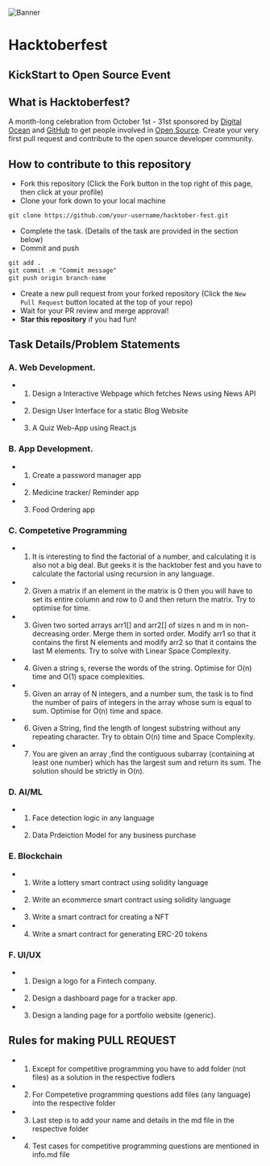 ![Banner](banner.png)
# Hacktoberfest
## KickStart to Open Source Event 

## What is Hacktoberfest?
A month-long celebration from October 1st - 31st sponsored by [Digital Ocean](https://hacktoberfest.digitalocean.com/) and [GitHub](https://github.com/blog/2433-celebrate-open-source-this-october-with-hacktoberfest) to get people involved in [Open Source](https://github.com/open-source). Create your very first pull request and contribute to the open source developer community.

## How to contribute to this repository
* Fork this repository (Click the Fork button in the top right of this page, then click at your profile)
* Clone your fork down to your local machine

```markdown
git clone https://github.com/your-username/hacktober-fest.git
```

* Complete the task. (Details of the task are provided in the section below)
* Commit and push

```markdown
git add .
git commit -m "Commit message"
git push origin branch-name
```

* Create a new pull request from your forked repository (Click the `New Pull Request` button located at the top of your repo)
* Wait for your PR review and merge approval!
* __Star this repository__ if you had fun!


## Task Details/Problem Statements
### A. Web Development.
* 1. Design a Interactive Webpage which fetches News using News API
* 2. Design User Interface for a static Blog Website  
* 3. A Quiz Web-App using React.js

### B. App Development.
* 1. Create a password manager app
* 2. Medicine tracker/ Reminder app
* 3. Food Ordering app

### C. Competetive Programming
* 1. It is interesting to find the factorial of a number, and calculating it is also not a big deal. But geeks it is the hacktober fest  and you have to calculate the factorial using recursion in any language. 
* 2. Given a matrix if an element in the matrix is 0 then you will have to set its entire column and row to 0 and then return the matrix. Try to optimise for time.
* 3. Given two sorted arrays arr1[] and arr2[] of sizes n and m in non-decreasing order. Merge them in sorted order. Modify arr1 so that it contains the first N elements and modify arr2 so that it contains the last M elements. Try to solve with Linear Space Complexity.
* 4. Given a string s, reverse the words of the string. Optimise for O(n) time and O(1) space complexities.
* 5. Given an array of N integers, and a number sum, the task is to find the number of pairs of integers in the array whose sum is equal to sum. Optimise for O(n) time and space.
* 6. Given a String, find the length of longest substring without any repeating character. Try to obtain O(n) time and Space Complexity.
* 7. You are given an array ,find the contiguous subarray (containing at least one number) which has the largest sum and return its sum. The solution should be strictly in O(n).

### D. AI/ML
* 1. Face detection logic in any language
* 2. Data Prdeiction Model for any business purchase

### E. Blockchain
* 1. Write a lottery smart contract using solidity language
* 2. Write an ecommerce smart contract using solidity language
* 3. Write a smart contract for creating a NFT
* 4. Write a smart contract for generating ERC-20 tokens

### F. UI/UX
* 1. Design a logo for a Fintech company.
* 2. Design a dashboard page for a tracker app.
* 3. Design a landing page for a portfolio website (generic).

## Rules for making PULL REQUEST

* 1. Except for competitive programming you have to add folder (not files) as a solution in the respective fodlers

* 2. For Competetive programming questions add files (any language) into the respective folder

* 3. Last step is to add your name and details in the md file in the respective folder

* 4. Test cases for competitive programming questions are mentioned in info.md file
